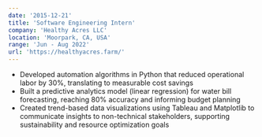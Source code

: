 ```yaml
---
date: '2015-12-21'
title: 'Software Engineering Intern'
company: 'Healthy Acres LLC'
location: 'Moorpark, CA, USA'
range: 'Jun - Aug 2022'
url: 'https://healthyacres.farm/'
---
```


- Developed automation algorithms in Python that reduced operational labor by 30%, translating to measurable cost savings
- Built a predictive analytics model (linear regression) for water bill forecasting, reaching 80% accuracy and informing budget planning
- Created trend-based data visualizations using Tableau and Matplotlib to communicate insights to non-technical stakeholders, supporting sustainability and resource optimization goals

